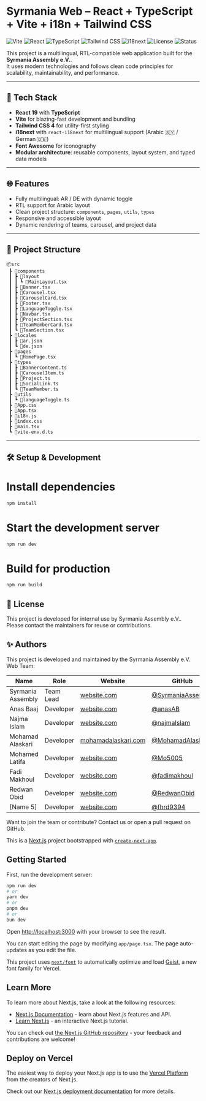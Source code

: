 # Syrmania Web – React + TypeScript + Vite + i18n + Tailwind CSS

![Vite](https://img.shields.io/badge/Vite-6.2.0-blueviolet?logo=vite)
![React](https://img.shields.io/badge/React-19.0.0-61DAFB?logo=react)
![TypeScript](https://img.shields.io/badge/TypeScript-5.7-blue?logo=typescript)
![Tailwind CSS](https://img.shields.io/badge/TailwindCSS-4.0-38B2AC?logo=tailwindcss)
![i18next](https://img.shields.io/badge/i18next-localization-yellow?logo=i18next)
![License](https://img.shields.io/badge/License-Private-lightgrey)
![Status](https://img.shields.io/badge/status-active-brightgreen)

This project is a multilingual, RTL-compatible web application built for the **Syrmania Assembly e.V.**.  
It uses modern technologies and follows clean code principles for scalability, maintainability, and performance.

---

## 🔧 Tech Stack

- **React 19** with **TypeScript**
- **Vite** for blazing-fast development and bundling
- **Tailwind CSS 4** for utility-first styling
- **i18next** with `react-i18next` for multilingual support (Arabic 🇸🇾 / German 🇩🇪)
- **Font Awesome** for iconography
- **Modular architecture**: reusable components, layout system, and typed data models

---

## 🌐 Features

- Fully multilingual: AR / DE with dynamic toggle
- RTL support for Arabic layout
- Clean project structure: `components`, `pages`, `utils`, `types`
- Responsive and accessible layout
- Dynamic rendering of teams, carousel, and project data

---

## 📁 Project Structure
```plaintext
📦src
 ┣ 📂components
 ┃ ┣ 📂layout
 ┃ ┃ ┗ 📜MainLayout.tsx
 ┃ ┣ 📜Banner.tsx
 ┃ ┣ 📜Carousel.tsx
 ┃ ┣ 📜CarouselCard.tsx
 ┃ ┣ 📜Footer.tsx
 ┃ ┣ 📜LanguageToggle.tsx
 ┃ ┣ 📜Navbar.tsx
 ┃ ┣ 📜ProjectSection.tsx
 ┃ ┣ 📜TeamMemberCard.tsx
 ┃ ┗ 📜TeamSection.tsx
 ┣ 📂locales
 ┃ ┣ 📜ar.json
 ┃ ┗ 📜de.json
 ┣ 📂pages
 ┃ ┗ 📜HomePage.tsx
 ┣ 📂types
 ┃ ┣ 📜BannerContent.ts
 ┃ ┣ 📜CarouselItem.ts
 ┃ ┣ 📜Project.ts
 ┃ ┣ 📜SocialLink.ts
 ┃ ┗ 📜TeamMember.ts
 ┣ 📂utils
 ┃ ┗ 📜languageToggle.ts
 ┣ 📜App.css
 ┣ 📜App.tsx
 ┣ 📜i18n.js
 ┣ 📜index.css
 ┣ 📜main.tsx
 ┗ 📜vite-env.d.ts
```

---

## 🛠️ Setup & Development

# Install dependencies
```bash
npm install
```

# Start the development server
```bash
npm run dev
```

# Build for production
```bash
npm run build
```

## 📄 License
This project is developed for internal use by Syrmania Assembly e.V..
Please contact the maintainers for reuse or contributions.

## ✨ Authors

This project is developed and maintained by the Syrmania Assembly e.V. Web Team:


| Name              | Role         | Website                | GitHub                            |
|-------------------|--------------|------------------------|------------------------------------|
| Syrmania Assembly | Team Lead    | [website.com](#)       | [@SyrmaniaAssembly](#)            |
| Anas Baaj         | Developer    | [website.com](#)       | [@anasAB](https://github.com/anasAB) |
| Najma Islam       | Developer    | [website.com](#)       | [@najmaIslam](https://github.com/najmaIslam) |
| Mohamad Alaskari  | Developer    | [mohamadalaskari.com](https://mohamadalaskari.com) | [@MohamadAlaskari](https://github.com/MohamadAlaskari) |
| Mohamed Latifa    | Developer    | [website.com](#)       | [@Mo5005](https://github.com/Mo5005) |
| Fadi Makhoul      | Developer    | [website.com](#)       | [@fadimakhoul](https://github.com/fadimakhoul) |
| Redwan Obid       | Developer    | [website.com](#)       | [@RedwanObid](https://github.com/RedwanObid) |
| [Name 5]          | Developer    | [website.com](#)       | [@fhrd9394](https://github.com/fhrd9394) |

Want to join the team or contribute?
Contact us or open a pull request on GitHub.



This is a [Next.js](https://nextjs.org) project bootstrapped with [`create-next-app`](https://nextjs.org/docs/app/api-reference/cli/create-next-app).

## Getting Started

First, run the development server:

```bash
npm run dev
# or
yarn dev
# or
pnpm dev
# or
bun dev
```

Open [http://localhost:3000](http://localhost:3000) with your browser to see the result.

You can start editing the page by modifying `app/page.tsx`. The page auto-updates as you edit the file.

This project uses [`next/font`](https://nextjs.org/docs/app/building-your-application/optimizing/fonts) to automatically optimize and load [Geist](https://vercel.com/font), a new font family for Vercel.

## Learn More

To learn more about Next.js, take a look at the following resources:

- [Next.js Documentation](https://nextjs.org/docs) - learn about Next.js features and API.
- [Learn Next.js](https://nextjs.org/learn) - an interactive Next.js tutorial.

You can check out [the Next.js GitHub repository](https://github.com/vercel/next.js) - your feedback and contributions are welcome!

## Deploy on Vercel

The easiest way to deploy your Next.js app is to use the [Vercel Platform](https://vercel.com/new?utm_medium=default-template&filter=next.js&utm_source=create-next-app&utm_campaign=create-next-app-readme) from the creators of Next.js.

Check out our [Next.js deployment documentation](https://nextjs.org/docs/app/building-your-application/deploying) for more details.


